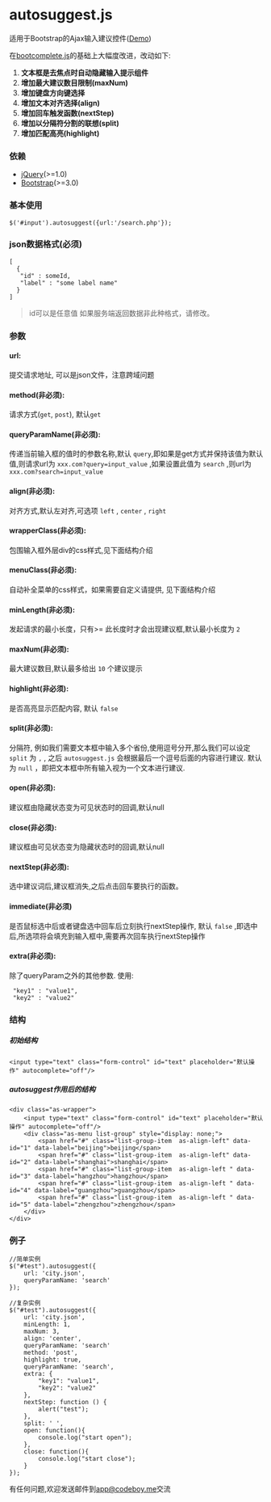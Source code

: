 # autosuggest.js

适用于Bootstrap的Ajax输入建议控件([Demo](https://example.codeboy.me/autosuggest/index.html))

在[bootcomplete.js](https://github.com/getwebhelp/bootcomplete.js)的基础上大幅度改进，改动如下:

1. **文本框是去焦点时自动隐藏输入提示组件**
2. **增加最大建议数目限制(maxNum)**
3. **增加键盘方向键选择**
4. **增加文本对齐选择(align)**
5. **增加回车触发函数(nextStep)**
6. **增加以分隔符分割的联想(split)**
7. **增加匹配高亮(highlight)**

### 依赖

- [jQuery](https://jquery.com/download/)(>=1.0)
- [Bootstrap](http://getbootstrap.com/getting-started/)(>=3.0)


### 基本使用

	$('#input').autosuggest({url:'/search.php'});
	
### json数据格式(必须)

	[ 
	  {
       "id" : someId, 
       "label" : "some label name"
      }
	]


> id可以是任意值
> 如果服务端返回数据非此种格式，请修改。


### 参数

#### url: 

提交请求地址, 可以是json文件，注意跨域问题

#### method(非必须):

请求方式(`get`, `post`), 默认`get`

#### queryParamName(非必须):

传递当前输入框的值时的参数名称,默认 `query`,即如果是get方式并保持该值为默认值,则请求url为 `xxx.com?query=input_value` ,如果设置此值为 `search` ,则url为 `xxx.com?search=input_value`
 
#### align(非必须):
对齐方式,默认左对齐,可选项 `left` , `center` , `right`

#### wrapperClass(非必须):

包围输入框外层div的css样式,见下面结构介绍

#### menuClass(非必须):

自动补全菜单的css样式，如果需要自定义请提供, 见下面结构介绍

#### minLength(非必须):

发起请求的最小长度，只有>= 此长度时才会出现建议框,默认最小长度为 `2`

#### maxNum(非必须):

最大建议数目,默认最多给出 `10` 个建议提示

#### highlight(非必须):

是否高亮显示匹配内容, 默认 `false`

#### split(非必须):
分隔符, 例如我们需要文本框中输入多个省份,使用逗号分开,那么我们可以设定 `split` 为 `,` , 之后 `autosuggest.js` 会根据最后一个逗号后面的内容进行建议.  默认为 `null` ，即把文本框中所有输入视为一个文本进行建议.

#### open(非必须):

建议框由隐藏状态变为可见状态时的回调,默认null

#### close(非必须):

建议框由可见状态变为隐藏状态时的回调,默认null

#### nextStep(非必须):

选中建议词后,建议框消失,之后点击回车要执行的函数。

#### immediate(非必须)

是否鼠标选中后或者键盘选中回车后立刻执行nextStep操作, 默认 `false` ,即选中后,所选项将会填充到输入框中,需要再次回车执行nextStep操作

#### extra(非必须): 

除了queryParam之外的其他参数. 使用: 

	 "key1" : "value1",
	 "key2" : "value2"
	 
### 结构

##### 初始结构

    <input type="text" class="form-control" id="text" placeholder="默认操作" autocomplete="off"/>
   
##### autosuggest作用后的结构

    <div class="as-wrapper">
        <input type="text" class="form-control" id="text" placeholder="默认操作" autocomplete="off"/>
        <div class="as-menu list-group" style="display: none;">
            <span href="#" class="list-group-item  as-align-left" data-id="1" data-label="beijing">beijing</span>
            <span href="#" class="list-group-item  as-align-left" data-id="2" data-label="shanghai">shanghai</span>
            <span href="#" class="list-group-item  as-align-left " data-id="3" data-label="hangzhou">hangzhou</span>
            <span href="#" class="list-group-item  as-align-left " data-id="4" data-label="guangzhou">guangzhou</span>
            <span href="#" class="list-group-item  as-align-left " data-id="5" data-label="zhengzhou">zhengzhou</span>
        </div>
    </div>
	   
### 例子

    //简单实例
    $("#test").autosuggest({
        url: 'city.json',
        queryParamName: 'search'
    });
    
    //复杂实例
    $("#test").autosuggest({
        url: 'city.json',
        minLength: 1,
        maxNum: 3,
        align: 'center',
        queryParamName: 'search'
        method: 'post',
        highlight: true,
        queryParamName: 'search',
        extra: {
            "key1": "value1",
            "key2": "value2"
        },
        nextStep: function () {
            alert("test");
        },
        split: ' ',
        open: function(){
            console.log("start open");
        },
        close: function(){
            console.log("start close");
        }
    });


有任何问题,欢迎发送邮件到[app@codeboy.me](mailto:app@codeboy.me)交流